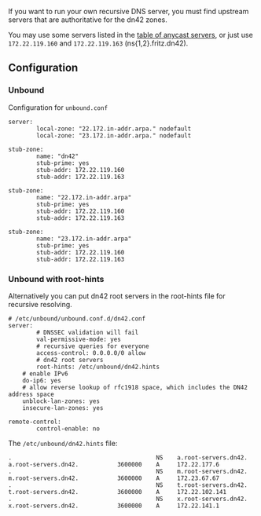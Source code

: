 If you want to run your own recursive DNS server, you must find upstream servers that are authoritative for the dn42 zones.

You may use some servers listed in the [table of anycast servers](/Providing-Anycast-DNS#Persons-providing-anycast-DNS), or just use `172.22.119.160` and `172.22.119.163` (ns{1,2}.fritz.dn42).

## Configuration

### Unbound

Configuration for `unbound.conf`

````
server:
        local-zone: "22.172.in-addr.arpa." nodefault
        local-zone: "23.172.in-addr.arpa." nodefault

stub-zone:
        name: "dn42"
        stub-prime: yes
        stub-addr: 172.22.119.160
        stub-addr: 172.22.119.163

stub-zone:
        name: "22.172.in-addr.arpa"
        stub-prime: yes
        stub-addr: 172.22.119.160
        stub-addr: 172.22.119.163

stub-zone:
        name: "23.172.in-addr.arpa"
        stub-prime: yes
        stub-addr: 172.22.119.160
        stub-addr: 172.22.119.163
````

### Unbound with root-hints
Alternatively you can put dn42 root servers in the root-hints file for recursive resolving.

````
# /etc/unbound/unbound.conf.d/dn42.conf 
server:
        # DNSSEC validation will fail
        val-permissive-mode: yes
        # recursive queries for everyone
        access-control: 0.0.0.0/0 allow
        # dn42 root servers
        root-hints: /etc/unbound/dn42.hints
	# enable IPv6
	do-ip6: yes
	# allow reverse lookup of rfc1918 space, which includes the DN42 address space
	unblock-lan-zones: yes
	insecure-lan-zones: yes

remote-control:
        control-enable: no
````

The `/etc/unbound/dn42.hints` file:
````
.                                         NS    a.root-servers.dn42.
a.root-servers.dn42.           3600000    A     172.22.177.6
.                                         NS    m.root-servers.dn42.
m.root-servers.dn42.           3600000    A     172.23.67.67
.                                         NS    t.root-servers.dn42.
t.root-servers.dn42.           3600000    A     172.22.102.141
.                                         NS    x.root-servers.dn42.
x.root-servers.dn42.           3600000    A     172.22.141.1
````
